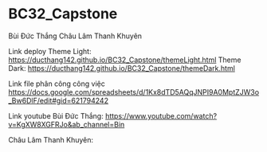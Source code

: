 # BC32_Capstone
Bùi Đức Thắng
Châu Lâm Thanh Khuyên

Link deploy
Theme Light: https://ducthang142.github.io/BC32_Capstone/themeLight.html 
Theme Dark: https://ducthang142.github.io/BC32_Capstone/themeDark.html

Link file phân công công việc
https://docs.google.com/spreadsheets/d/1Kx8dTD5AQqJNPI9A0MptZJW3o_Bw6DlF/edit#gid=621794242

Link youtube
Bùi Đức Thắng: https://www.youtube.com/watch?v=KgXW8XGFRJo&ab_channel=Bin

Châu Lâm Thanh Khuyên: 